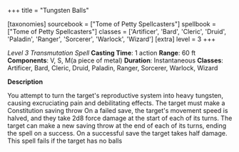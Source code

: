 +++
title = "Tungsten Balls"

[taxonomies]
sourcebook = ["Tome of Petty Spellcasters"]
spellbook = ["Tome of Petty Spellcasters"]
classes = ['Artificer', 'Bard', 'Cleric', 'Druid', 'Paladin', 'Ranger', 'Sorcerer', 'Warlock', 'Wizard']
[extra]
level = 3
+++

*Level 3 Transmutation Spell*
**Casting Time**: 1 action
**Range**: 60 ft
**Components**: V, S, M(a piece of metal)
**Duration**: Instantaneous
**Classes**: Artificer, Bard, Cleric, Druid, Paladin, Ranger, Sorcerer, Warlock, Wizard

**Description**


You attempt to turn the target's reproductive system into heavy tungsten, causing excruciating pain and debilitating effects. The target must make a Constitution saving throw On a failed save, the target's movement speed is halved, and they take 2d8 force damage at the start of each of its turns. The target can make a new saving throw at the end of each of its turns, ending the spell on a success. On a successful save the target takes half damage. This spell fails if the target has no balls


